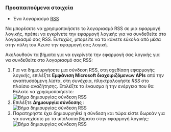 ### <a name="prerequisites"></a>Προαπαιτούμενα στοιχεία

- Ένα λογαριασμό [RSS](https://wikipedia.org/wiki/RSS)  


Να μπορέσετε να χρησιμοποιήσετε το λογαριασμό RSS σε μια εφαρμογή λογικής, πρέπει να εγκρίνετε την εφαρμογή λογικής για να συνδεθείτε στο λογαριασμό σας RSS. Ευτυχώς, μπορείτε να το κάνετε εύκολα από μέσα στην πύλη του Azure την εφαρμογή σας λογική.  

Ακολουθούν τα βήματα για να εγκρίνετε την εφαρμογή σας λογικής για να συνδεθείτε στο λογαριασμό σας RSS:  
1. Για να δημιουργήσετε μια σύνδεση RSS, στη σχεδίαση εφαρμογής λογικής, επιλέξτε **Εμφάνιση Microsoft διαχειριζόμενων APIs** από την αναπτυσσόμενη λίστα, στη συνέχεια, πληκτρολογήστε *RSS* στο πλαίσιο αναζήτησης. Επιλέξτε το έναυσμα ή την ενέργεια που θα θέλατε να χρησιμοποιήσετε:  
![Βήμα δημιουργίας σύνδεση RSS](./media/connectors-create-api-rss/rss-1.png)  
2. Επιλέξτε **Δημιουργία σύνδεσης** :  
![Βήμα δημιουργίας σύνδεση RSS](./media/connectors-create-api-rss/rss-2.png)  
3. Παρατηρήστε έχει δημιουργηθεί η σύνδεση και τώρα είστε δωρεάν για να συνεχίσετε με τα υπόλοιπα βήματα στην εφαρμογή λογικής:  
 ![Βήμα δημιουργίας σύνδεση RSS](./media/connectors-create-api-rss/rss-3.png)  
